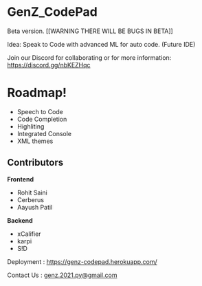 # GenZ_CodePad
Beta version. [[WARNING THERE WILL BE BUGS IN BETA]]

Idea: Speak to Code with advanced ML for auto code. (Future IDE)

Join our Discord for collaborating or for more information: https://discord.gg/nbKEZHqc
 
**Roadmap!**
========
 - Speech to Code
 - Code Completion
 - Highliting
 - Integrated Console
 - XML themes
 
## Contributors
**Frontend**
 - Rohit Saini
 - Cerberus
 - Aayush Patil

**Backend**
 - xCalifier
 - karpi
 - S!D
 
Deployment : https://genz-codepad.herokuapp.com/

Contact Us : genz.2021.py@gmail.com
